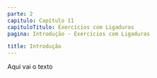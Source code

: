 ```yaml
---
parte: 2
capitulo: Capítulo 11
capituloTitulo: Exercícios com Ligaduras
pagina: Introdução - Exercícios com Ligaduras

title: Introdução
---
```


Aqui vai o texto